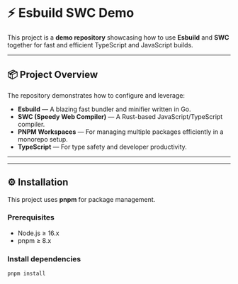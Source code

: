 # ⚡️ Esbuild SWC Demo

This project is a **demo repository** showcasing how to use **Esbuild** and **SWC** together for fast and efficient TypeScript and JavaScript builds.  


---

## 📦 Project Overview

The repository demonstrates how to configure and leverage:
- **Esbuild** — A blazing fast bundler and minifier written in Go.
- **SWC (Speedy Web Compiler)** — A Rust-based JavaScript/TypeScript compiler.
- **PNPM Workspaces** — For managing multiple packages efficiently in a monorepo setup.
- **TypeScript** — For type safety and developer productivity.

---


---

## ⚙️ Installation

This project uses **pnpm** for package management.

### Prerequisites
- Node.js ≥ 16.x
- pnpm ≥ 8.x

### Install dependencies

```bash
pnpm install

